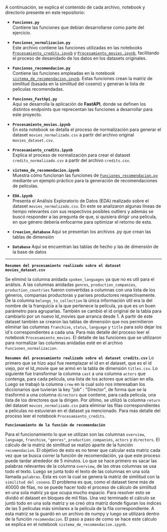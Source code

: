 A continuación, se explica el contenido de cada archivo, notebook y directorio presente en este repositorio:

- **`Funciones.py`**  
  Contiene las funciones que debían desarrollarse como parte del ejercicio.

- **`Funciones_normalizacion.py`**  
  Este archivo contiene las funciones utilizadas en las notebooks 
  [`Procesamiento_credits.ipynb`](Procesamiento_credits.ipynb) y 
  [`Procesamiento_movies.ipynb`](Procesamiento_movies.ipynb), facilitando el 
  proceso de desanidado de los datos en los datasets originales.

- **`Funciones_recomendacion.py`**  
  Contiene las funciones empleadas en la notebook 
  [`sistema_de_recomendacion.ipynb`](sistema_de_recomendacion.ipynb). Estas 
  funciones crean la matriz de similitud (basada en la similitud del coseno) y 
  generan la lista de películas recomendadas.

- **`Funciones_FastApi.py`**  
  Aquí se desarrolla la aplicación de **FastAPI**, donde se definen los distintos 
  endpoints que reprecentan las funciones a desarrollar para este proyecto.

- **`Procesamiento_movies.ipynb`**  
  En esta notebook se detalla el proceso de normalización para generar el dataset 
  `movies_normalizado.csv` a partir del archivo original `movies_dataset.csv`.

- **`Procesamiento_credits.ipynb`**  
  Explica el proceso de normalización para crear el dataset `credits_normalizado.csv`
  a partir del archivo `credits.csv`.

- **`sistema_de_recomendacion.ipynb`**  
  Muestra cómo funcionan las funciones de 
  [`Funciones_recomendacion.py`](Funciones_recomendacion.py) mediante un 
  ejemplo práctico para la generación de recomendaciones de películas.

- **`EDA.ipynb`**  
  Presenta el Análisis Exploratorio de Datos (EDA) realizado sobre el dataset 
  `movies_normalizado.csv`. En este se analizaron algunas líneas de tiempo relevantes con sus respectivos posibles outliers y además se buscó responder a las pregunta de que, si quisiera dirigir una película, en que género debería enfocarme para optimizar el retorno de esta.
  
- **`Creacion_database`**
  Aquí se presentan los archivos .py que crean las tablas de dimensión

- **`Database`**
  Aquí se encuentran las tablas de hecho y las de dimensión de la base de datos

---------------------------------------------------------------------------------------------------------------------------------------------------------------------------------------------
  
**`Resumen del procesamiento realizado sobre el dataset movies_dataset.csv`**

Se eliminó la columna anidada `spoken_languages` ya que no es util para el análisis. A las columnas anidadas `genres`, `production_companies`, `production_countries` fueron convertidas a   columnas con una lista de los géneros, companias productoras y parises productores respectivamente. De la columna `belongs_to_collection` la única información útil era la del nombre de     la franquicia a la que pertenece la película, ya que es un buen parámetro para agruparlas. También se cambió el id original de la tabla para cambiarlo por un nuevo Id_movies que arranca    desde 1. A partir de este dataset también se crearon las tablas de dimensión que nos permitieron eliminar las columnas `franchise`, `status`, `language` y `title` para solo dejar los     
id's correspondientes a cada una. Para más detalle del proceso leer el notebook `Procesamiento_movies`. El detalle de las funciones que se utilizaron para normalizar las columnas anidadas esté en el archivo `Funciones_normalizacion`.

**`Resumen del procesamiento realizado sobre el dataset credits.csv`**
Lo primero que se hizo aquí fue reemplazar el id en el dataset, que es el id viejo, por el Id_movie que se armó en la tabla de dimensión `titles.csv`. Lo siguiente fue transformar la columna `cast` a una columna `actors` que contenga, para cada película, una lista de los actores que actúan en ella. Luego se trabajó la columna `crew` en la cual solo nos interesaban los diccionarios que tuvieran la key "job" : "Director", de forma que se la trasformó a una columna `directors` que contiene, para cada película, una lista de los directores que la dirigen. Por último, se utilizó la columna `return` del dataset `movies_normalizado.csv` para eliminar las filas correspondientes a películas no estuvieran en el dataset ya mencionado. Para más detalle del proceso leer el notebook `Procesamiento_credits`.

**`Funcionamiento de la función de recomendación`** 

Para el funcionamiento lo que se utilizan son las columnas `overview`, `language`, `franchise`, `"genres"`, `production_companies`, `actors` y `directors`. El cálculo de la matriz de similitud se realizó aparte de la función `recomendacion`. El objetivo de esto es no tener que calcular esta matriz cada vez que se busca correr la función de recomendación, ya que este proceso puede tardar alrededor de 5 minutos. Lo que se hace primero es sacar las palabras relevantes de la columna `overview`, de las otras columnas se usa todo el texto. Luego se junta todo el texto de las columnas en una sola llamada `palabras`. Esta es con la cual se genera la matriz de similitud con la `similitud del coseno`. El problema es que, como el dataset tiene más de 40000 de filas, no se puede hacer todo el proceso de cálculo de similitud en una sola matriz ya que ocupa mucho espacio. Para resolver esto se dividió el dataset en bloques de mil filas. Una vez terminado el cálculo se juntó todo en una sola matriz y se creó otra matriz donde figuran los índices de las 5 películas más similares a la película de la fila correspondiente. A esta matriz se la guardó en un archivo de numpy y luego se utilizará dentro de la función `recomendacion`. 
El paso a paso de como se hace este cálculo se explica en el notebook `sistema_de_recomendacion.ipynb`.
